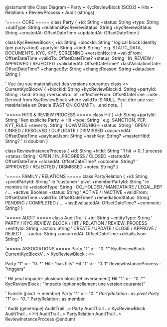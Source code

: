 
@startuml
title Class Diagram – Party • KycReviewBlock (SCD2) • Hits • Relations • ReviewProcess • Audit (strings)

'===== CORE =====
class Party {
  +id: String
  +status: String
  +type: String
  +subType: String
  +relationsKycReviewStatus: String
  +kycReviewStatus: String
  +createdAt: OffsetDateTime
  +updatedAt: OffsetDateTime
}

class KycReviewBlock {
  +id: String
  +blockId: String          ' logical block identity (per party+kind)
  +partyId: String
  +kind: String             ' e.g. STATIC_DATA, DOCUMENTS, KYC, KYT, SCREENING
  +versionNo: int
  +validFrom: OffsetDateTime
  +validTo: OffsetDateTime?
  +status: String           ' IN_REVIEW / APPROVED / REJECTED
  +validatedAt: OffsetDateTime?
  +lastValidationDate: OffsetDateTime?
  +changedBy: String
  +changeReason: String
  +dataJson: String
}

' Vue (ou vue matérialisée) des versions courantes
class <<View>> CurrentKycBlockV {
  +blockId: String
  +kycReviewBlockId: String
  +partyId: String
  +kind: String
  +versionNo: int
  +effectiveFrom: OffsetDateTime
  ..note..
  Derived from KycReviewBlock where validTo IS NULL.
  Peut être une vue matérialisée en Oracle (FAST ON COMMIT).
  ..end note..
}

'===== HITS & REVIEW PROCESS =====
class Hit {
  +id: String
  +partyId: String          ' lien explicite Party → Hit
  +type: String             ' e.g. SANCTION, PEP, KYT_RULE
  +severity: String         ' LOW/MED/HIGH
  +status: String           ' OPEN / LINKED / RESOLVED / DUPLICATE / DISMISSED
  +occurredAt: OffsetDateTime
  +payloadJson: String
  +hashKey: String?
  +masterHitId: String?     ' si doublon
}

class ReviewInstanceProcess {
  +id: String
  +hitId: String            ' 1 hit → 0..1 process
  +status: String           ' OPEN / IN_PROGRESS / CLOSED
  +startedAt: OffsetDateTime
  +closedAt: OffsetDateTime?
  +outcome: String?         ' APPROVED / REJECTED / DISMISSED
  +notes: String?
}

'===== FAMILY / RELATIONS =====
class PartyRelation {
  +id: String
  +pivotPartyId: String     ' le “customer” pivot
  +memberPartyId: String    ' le membre lié
  +relationType: String     ' CO_HOLDER / MANDATAIRE / LEGAL_REP / ...
  +active: Boolean
  +status: String           ' ACTIVE / INACTIVE
  +validFrom: OffsetDateTime
  +validTo: OffsetDateTime?
  +remediationStatus: String ' PENDING / COMPLETED / ...
  +lastEvaluatedAt: OffsetDateTime?
  +comment: String?
}

'===== AUDIT =====
class AuditTrail {
  +id: String
  +entityType: String       ' PARTY / KYC_REVIEW_BLOCK / HIT / RELATION / REVIEW_PROCESS
  +entityId: String
  +action: String           ' CREATE / UPDATE / CLOSE / APPROVE / REJECT ...
  +actor: String
  +occurredAt: OffsetDateTime
  +detailsJson: String?
}

'===== ASSOCIATIONS =====
Party "1" o-- "0..*" KycReviewBlock
CurrentKycBlockV ..> KycReviewBlock : <<derives>>

Party "1" o-- "0..*" Hit : "has hits"
Hit "1" o-- "0..1" ReviewInstanceProcess : "triggers"

' Hit peut impacter plusieurs blocs (et inversement)
Hit "1" o-- "0..*" KycReviewBlock : "impacts (optionnellement une version courante)"

' Famille (pivot -> membre)
Party "1" o-- "0..*" PartyRelation : as pivot
Party "1" o-- "0..*" PartyRelation : as member

' Audit (générique)
AuditTrail ..> Party
AuditTrail ..> KycReviewBlock
AuditTrail ..> Hit
AuditTrail ..> PartyRelation
AuditTrail ..> ReviewInstanceProcess
@enduml
